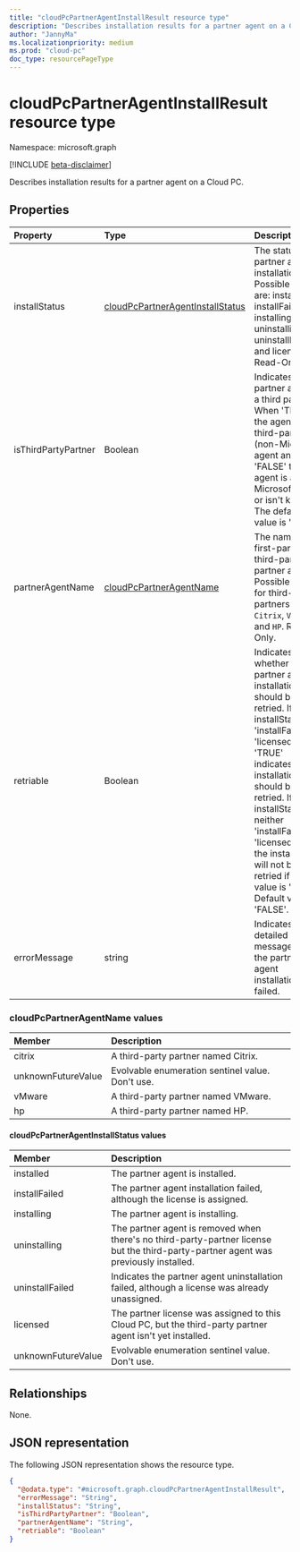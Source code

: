```yaml
---
title: "cloudPcPartnerAgentInstallResult resource type"
description: "Describes installation results for a partner agent on a Cloud PC."
author: "JannyMa"
ms.localizationpriority: medium
ms.prod: "cloud-pc"
doc_type: resourcePageType
---
```


# cloudPcPartnerAgentInstallResult resource type

Namespace: microsoft.graph

[!INCLUDE [beta-disclaimer](../../includes/beta-disclaimer.md)]

Describes installation results for a partner agent on a Cloud PC.

## Properties

|Property|Type|Description|
|:---|:---|:---|
|installStatus|[cloudPcPartnerAgentInstallStatus](#cloudpcpartneragentinstallstatus-values)|The status of a partner agent installation. Possible values are: installed, installFailed, installing, uninstalling, uninstallFailed and licensed. Read-Only.|
|isThirdPartyPartner|Boolean|Indicates if the partner agent is a third party. When 'TRUE' the agent is a third-party (non-Microsoft) agent and when 'FALSE' the agent is a Microsoft agent or isn't known.  The default value is 'FALSE'|
|partnerAgentName|[cloudPcPartnerAgentName](#cloudpcpartneragentname-values)|The name of the first-party or third-party partner agent. Possible values for third-party partners are `Citrix`, `VMware` and `HP`. Read-Only.|
|retriable|Boolean|Indicates whether the partner agent installation should be retried. If the installStatus is 'installFailed' or 'licensed' then 'TRUE' indicates the installation should be retried. If the installStatus is neither 'installFailed'nor 'licensed' then the installation will not be retried if the value is 'FALSE'. Default value is 'FALSE'.|
|errorMessage|string|Indicates detailed error message when the partner agent installation failed.|

### cloudPcPartnerAgentName values

|Member|Description|
|:---|:---|
|citrix| A third-party partner named Citrix.|
|unknownFutureValue|Evolvable enumeration sentinel value. Don't use.|
|vMware| A third-party partner named VMware.|
|hp| A third-party partner named HP.|

#### cloudPcPartnerAgentInstallStatus values

|Member|Description|
|:---|:---|
|installed|The partner agent is installed.|
|installFailed|The partner agent installation failed, although the license is assigned.|
|installing|The partner agent is installing.|
|uninstalling|The partner agent is removed when there's no third-party-partner license but the third-party-partner agent was previously installed.|
|uninstallFailed|Indicates the partner agent uninstallation failed, although a license was already unassigned.|
|licensed|The partner license was assigned to this Cloud PC, but the third-party partner agent isn't yet installed.|
|unknownFutureValue|Evolvable enumeration sentinel value. Don't use.|

## Relationships

None.

## JSON representation

The following JSON representation shows the resource type.

<!-- {
  "blockType": "resource",
  "@odata.type": "microsoft.graph.cloudPcPartnerAgentInstallResult"
}
-->

``` json
{
  "@odata.type": "#microsoft.graph.cloudPcPartnerAgentInstallResult",
  "errorMessage": "String",
  "installStatus": "String",
  "isThirdPartyPartner": "Boolean",
  "partnerAgentName": "String",
  "retriable": "Boolean"
}
```
